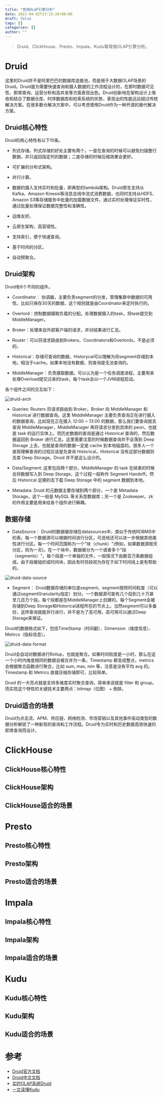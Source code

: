 ```yaml
---
title: "常用OLAP引擎分析"
date: 2021-04-02T13:15:26+08:00
draft: false
tags: []
categories: []
author: ""
---
```


> Druid、ClickHouse、Presto、Impala、Kudu等常用OLAP引擎分析。

# Druid 
这里的Druid并不是阿里巴巴的数据库连接池，而是用于大数据OLAP场景的Druid。Druid是为需要快速查询和摄入数据的工作流程设计的，在即时数据可见性、即席查询、运营分析和高并发等方面表现出色。Druid创新地在架构设计上吸收和结合了数据仓库、时序数据库和检索系统的优势，表现出的性能远远超过传统解决方案。在很多数仓解决方案中，可以考虑使用Druid作为一种开源的替代解决方案。

## Druid核心特性

Druid的核心特性有以下10条。

* 列式存储。列式存储的好处主要有两个，一是在查询的时候可以避免扫描整行数据，并只返回指定列的数据；二是存储的时候压缩效果会更好。

* 可扩展的分布式架构。

* 并行计算。

* 数据的摄入支持实时和批量，即典型的lambda架构。Druid原生支持从Kafka、Amazon Kinesis等消息总线中流式消费数据，也同时支持从HDFS、Amazon S3等存储服务中批量的加载数据文件。通过实时处理保证实时性，通过批量处理保证数据完整性和准确性。

* 运维友好。

* 云原生架构，高容错性。

* 支持索引，便于快速查询。

* 基于时间的分区。

* 自动预聚合。

## Druid架构

Druid有6个不同的组件。

* Coordinator： 协调器，主要负责segment的分发，管理集群中数据的可用性。比如只保存30天的数据，这个规则就是由Coordinator来定时执行的。

* Overlord：控制数据摄取负载的分配。处理数据摄入的task，将task提交到MiddleManager。 

* Broker：处理来自外部客户端的请求，并对结果进行汇总。

* Router：可以将请求路由到Brokers、Coordinators和Overlords，不是必须的。

* Historical：存储可查询的数据。Historycal可以理解为将segment存储到本地，相当于cache。如果本地没有数据，则查询是无法查询的。

* MiddleManager：负责摄取数据。可以认为是一个任务调度进程，主要用来处理Overload提交过来的task，每个task会以一个JVM进程启动。

各个组件之间的交互如下：

![druid-arch](../../static/img/20210405/druid-arch.png)

* Queries: Routers 将请求路由到 Broker，Broker 向 MiddleManager 和 Historical 进行数据查询。这里 MiddleManager 主要负责查询正在进行摄入的数据查询，比如现在正在摄入 12:00 ~ 13:00 的数据，那么我们要查询就去查询 MiddleManager，MiddleManager 再将请求分发到具体的 peon，也就是 task 的运行实体上。而历史数据的查询是通过 Historical 查询的，然后数据返回到 Broker 进行汇总。这里需要注意的时候数据查询并不会落到 Deep Storage 上去，也就是查询的数据一定是 cache 到本地磁盘的。很多人一个直观理解查询的过程应该是先查询 Historical，Historical 没有这部分数据则去查 Deep Storage。Druid 并不是这么设计的。

* Data/Segment: 这里包括两个部分，MiddleManager 的 task 在结束的时候会将数据写入到 Deep Storage，这个过程一般称作 Segment Handoff。然后 Historical 定期的去下载 Deep Storage 中的 segment 数据到本地。

* Metadata: Druid 的元数据主要存储到两个部分，一个是 Metadata Storage，这个一般是 MySQL 等关系型数据库；另一个是 Zookeeper。zk 的作用主要是用来给各个组件进行解耦。

## 数据存储

* DataSource： Druid的数据被存储在datasources中，类似于传统RDBMS中的表。每一个数据源可以根据时间进行分区，可选地还可以进一步根据其他属性进行分区。每一个时间范围称为一个"块（chunk）"(例如，如果数据源按天分区，则为一天)。在一个块中，数据被分为一个或者多个"段（segments）"。每个段是一个单独的文件，一般情况下由数百万条数据组成。由于段被组织成时间块，因此有时将段视为存在于如下时间线上是有帮助的。

![druid-data-source](../../static/img/20210405/druid-timeline.png)

* Segment： Druid数据存储的单位是segment，segment按照时间粒度（可以通过segmentGranularity指定）划分。一个数据源可能有几个段到几十万甚至几百万个段。每个段都是在MiddleManager上创建的。每个Segment会被存储到Deep Storage和Historical进程所在的节点上。当然segment可以多备份，这样查询就能并行进行，并不是为了高可用，高可用可以通过Deep Storage来保证。 

Druid的数据格式如下，包括TimeStamp（时间戳）、Dimension（维度信息）、Metircs（指标信息）。

![druid-data-format](../../static/img/20210405/druid-data-format.png)

Druid会自动对数据进行Rollup，也就是聚合。如果时间粒度是一小时，那么在这一个小时内维度相同的数据会被合并为一条，Timestamp 都变成整点，metrics 会根据聚合函数进行聚合，比如 sum, max, min 等，注意是没有平均 avg 的。Timestamp 和 Metrics 直接压缩存储即可，比较简单。

Druid 的一大亮点就是支持多维度实时聚合查询，简单来说就是 filter 和 group。而实现这个特性的关键技术主要两点：bitmap（位图） + 倒排。


## Druid适合的场景

Druid为点击流、APM、供应链、网络检测、市场营销以及其他事件驱动类型的数据分析解锁了一种新型的查询和工作流程。Druid专为实时和历史数据高效快速的即席查询而设计。

# ClickHouse

## ClickHouse核心特性

## ClickHouse架构

## ClickHouse适合的场景

# Presto

## Presto核心特性

## Presto架构

## Presto适合的场景

# Impala

## Impala核心特性

## Impala架构

## Impala适合的场景

# Kudu

## Kudu核心特性

## Kudu架构

## Kudu适合的场景


# 参考

* [Druid官方文档](https://druid.apache.org/docs/latest/design/)
* [Druid中文文档](http://www.apache-druid.cn/) 
* [实时OLAP系统Druid](https://zhuanlan.zhihu.com/p/79719233)
* [一文读懂Kudu](https://www.jianshu.com/p/83290cd817ac)